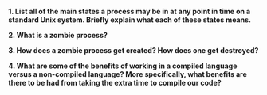 

**1. List all of the main states a process may be in at any point in time on a standard Unix system. Briefly explain what each of these states means.**



**2. What is a zombie process?**



**3. How does a zombie process get created? How does one get destroyed?**



**4. What are some of the benefits of working in a compiled language versus a non-compiled language? More specifically, what benefits are there to be had from taking the extra time to compile our code?**


